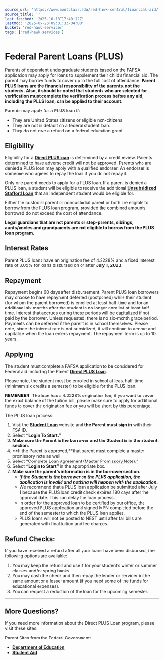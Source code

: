 ```yaml
---
source_url: 'https://www.montclair.edu/red-hawk-central/financial-aid/loans/federal-parent-loans-plus/'
source_title: ''
last_fetched: '2025-10-13T17:40:12Z'
lastmod: '2025-05-23T09:31:33-04:00'
bucket: 'red-hawk-services'
tags: ['red-hawk-services']
---
```


# Federal Parent Loans (PLUS)

Parents of dependent undergraduate students based on the FAFSA application may apply for loans to supplement their child’s financial aid. The parent may borrow funds to cover up to the full cost of attendance. **Parent PLUS loans are the financial responsibility of the parents, not the students. Also, it should be noted that students who are selected for verification must complete the verification process before any aid, including the PLUS loan, can be applied to their account.**

Parents may apply for a PLUS loan if:

* They are United States citizens or eligible non-citizens.
* They are not in default on a federal student loan.
* They do not owe a refund on a federal education grant.

## **Eligibility**

Eligibility for a **[Direct PLUS loan](https://studentaid.gov/plus-app/)** is determined by a credit review. Parents determined to have adverse credit will not be approved. Parents who are denied a PLUS loan may apply with a qualified endorser. An endorser is someone who agrees to repay the loan if you do not repay it.

Only one parent needs to apply for a PLUS loan. If a parent is denied a PLUS loan, a student will be eligible to receive the additional [**Unsubsidized Stafford Loan**](https://www.montclair.edu/financial-aid/loans/stafford-loans/?) that an independent student would be eligible for.

Either the custodial parent or noncustodial parent or both are eligible to borrow from the PLUS loan program, provided the combined amounts borrowed do not exceed the cost of attendance.

**Legal guardians that are not parents or step-parents, siblings, aunts/uncles and grandparents are not eligible to borrow from the PLUS loan program.**

## **Interest Rates**

Parent PLUS loans have an origination fee of 4.2228% and a fixed interest rate of 8.05% for loans disbursed on or after **July 1, 2023**.

## **Repayment**

Repayment begins 60 days after disbursement. Parent PLUS loan borrowers may choose to have repayment deferred (postponed) while their student (for whom the parent borrowed) is enrolled at least half-time and for an additional six months after the student is no longer enrolled at least half-time. Interest that accrues during these periods will be capitalized if not paid by the borrower. Unless requested, there is no six-month grace period. Payments can be deferred if the parent is in school themselves. Please note, since the interest rate is not subsidized, it will continue to accrue and capitalize when the loan enters repayment. The repayment term is up to 10 years.

## **Applying**

The student must complete a FAFSA application to be considered for Federal aid including the Parent **[Direct PLUS Loan](https://studentaid.gov/plus-app/)**.

Please note, the student must be enrolled in school at least half-time (minimum six credits a semester) to be eligible for the PLUS loan.

**REMEMBER:** The loan has a 4.2228% origination fee; if you want to cover the exact balance of the tuition bill, please make sure to apply for additional funds to cover the origination fee or you will be short by this percentage.

The PLUS loan process:

1. Visit the **[Student Loan](https://studentaid.gov/plus-app/parent/landing)** website and **the Parent must sign in** with their FSA ID.
2. Select **“Login To Start.”**
3. **Make sure the Parent is the borrower and the Student is in the student section.**
4. **If the Parent is approved,**that parent must complete a master promissory note as well.
5. Select [“Complete Loan Agreement (Master Promissory Note).“](https://studentaid.gov/mpn/)
6. Select **“Login to Start”** in the appropriate box.
7. **Make sure the parent’s information is in the borrower section.**
   * ***If the Student is the borrower on the PLUS application, the application is invalid and nothing will happen with the application.***
   * We recommend that a PLUS loan application be submitted after July 1 because the PLUS loan credit check expires 180 days after the approval date. This can delay the loan process.
   * In order for the approved loan to be certified by our office, the approved PLUS application and signed MPN completed before the end of the semester to which the PLUS loan applies.
   * PLUS loans will not be posted to NEST until after fall bills are generated with final tuition and fee charges.

## **Refund Checks:**

If you have received a refund after all your loans have been disbursed, the following options are available:

1. You may keep the refund and use it for your student’s winter or summer classes and/or spring books.
2. You may cash the check and then repay the lender or servicer in the same amount or a lesser amount (if you need some of the funds for educational expenses).
3. You can request a reduction of the loan for the upcoming semester.

---

## **More Questions?**

If you need more information about the Direct PLUS Loan program, please visit these sites:

Parent Sites from the Federal Government:

* **[Department of Education](https://www2.ed.gov/fund/grants-college.html?src=pn)**
* **[Student Aid](https://studentaid.gov/)**